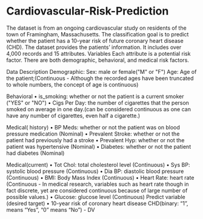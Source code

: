 # Cardiovascular-Risk-Prediction
The dataset is from an ongoing cardiovascular study on residents of the town of Framingham,
Massachusetts. The classification goal is to predict whether the patient has a 10-year risk of
future coronary heart disease (CHD). The dataset provides the patients’ information. It includes
over 4,000 records and 15 attributes.
Variables
Each attribute is a potential risk factor. There are both demographic, behavioral, and medical risk
factors.


Data Description
Demographic:
    Sex: male or female("M" or "F")
    Age: Age of the patient;(Continuous - Although the recorded ages have been truncated to
whole numbers, the concept of age is continuous)

Behavioral
    • is_smoking: whether or not the patient is a current smoker ("YES" or "NO")
    • Cigs Per Day: the number of cigarettes that the person smoked on average in one day.(can be
considered continuous as one can have any number of cigarettes, even half a cigarette.)

Medical( history)
    • BP Meds: whether or not the patient was on blood pressure medication (Nominal)
    • Prevalent Stroke: whether or not the patient had previously had a stroke
    • Prevalent Hyp: whether or not the patient was hypertensive (Nominal)
    • Diabetes: whether or not the patient had diabetes (Nominal)

Medical(current)
      • Tot Chol: total cholesterol level (Continuous)
      • Sys BP: systolic blood pressure (Continuous)
      • Dia BP: diastolic blood pressure (Continuous)
      • BMI: Body Mass Index (Continuous)
      • Heart Rate: heart rate (Continuous - In medical research, variables such as heart rate though in
      fact discrete, yet are considered continuous because of large number of possible values.)
      • Glucose: glucose level (Continuous)
      Predict variable (desired target)
      • 10-year risk of coronary heart disease CHD(binary: “1”, means “Yes”, “0” means “No”) -
      DV
